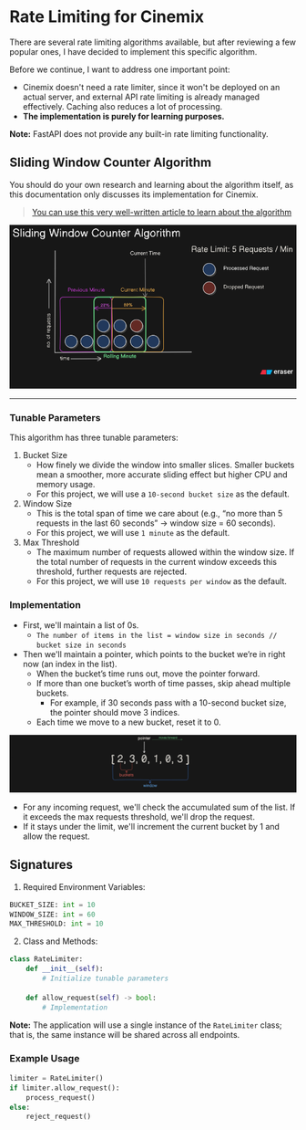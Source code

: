 # Rate Limiting for Cinemix

There are several rate limiting algorithms available, but after reviewing a few popular ones, I have decided to implement this specific algorithm.

Before we continue, I want to address one important point:

- Cinemix doesn't need a rate limiter, since it won't be deployed on an actual server, and external API rate limiting is already managed effectively. Caching also reduces a lot of processing.
- **The implementation is purely for learning purposes.**

**Note:** FastAPI does not provide any built-in rate limiting functionality.

## Sliding Window Counter Algorithm

You should do your own research and learning about the algorithm itself, as this documentation only discusses its implementation for Cinemix.

> [You can use this very well-written article to learn about the algorithm](https://bytebytego.com/courses/system-design-interview/design-a-rate-limiter#sliding-window-counter-algorithm)

![image](../assets/rate-limiting1.png)

---

### Tunable Parameters

This algorithm has three tunable parameters:

1. Bucket Size
   - How finely we divide the window into smaller slices. Smaller buckets mean a smoother, more accurate sliding effect but higher CPU and memory usage.
   - For this project, we will use a `10-second bucket size` as the default.
2. Window Size
   - This is the total span of time we care about (e.g., “no more than 5 requests in the last 60 seconds” → window size = 60 seconds).
   - For this project, we will use `1 minute` as the default.
3. Max Threshold
   - The maximum number of requests allowed within the window size. If the total number of requests in the current window exceeds this threshold, further requests are rejected.
   - For this project, we will use `10 requests per window` as the default.

### Implementation

- First, we'll maintain a list of 0s.
  - `The number of items in the list = window size in seconds // bucket size in seconds`
- Then we'll maintain a pointer, which points to the bucket we’re in right now (an index in the list).
  - When the bucket’s time runs out, move the pointer forward.
  - If more than one bucket’s worth of time passes, skip ahead multiple buckets.
    - For example, if 30 seconds pass with a 10-second bucket size, the pointer should move 3 indices.
  - Each time we move to a new bucket, reset it to 0.

![image](../assets/rate-limiting2.png)

- For any incoming request, we'll check the accumulated sum of the list. If it exceeds the max requests threshold, we'll drop the request.
- If it stays under the limit, we'll increment the current bucket by 1 and allow the request.

## Signatures

1. Required Environment Variables:

```python
BUCKET_SIZE: int = 10
WINDOW_SIZE: int = 60
MAX_THRESHOLD: int = 10
```

2. Class and Methods:

```python
class RateLimiter:
    def __init__(self):
        # Initialize tunable parameters

    def allow_request(self) -> bool:
        # Implementation
```

**Note:** The application will use a single instance of the `RateLimiter` class; that is, the same instance will be shared across all endpoints.

### Example Usage

```python
limiter = RateLimiter()
if limiter.allow_request():
    process_request()
else:
    reject_request()
```
